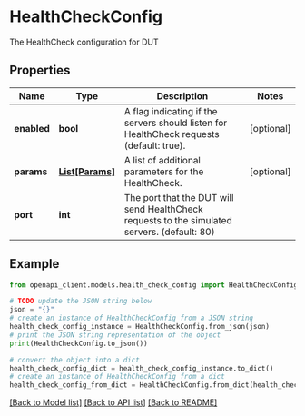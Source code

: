 # HealthCheckConfig

The HealthCheck configuration for DUT

## Properties

Name | Type | Description | Notes
------------ | ------------- | ------------- | -------------
**enabled** | **bool** | A flag indicating if the servers should listen for HealthCheck requests (default: true). | [optional] 
**params** | [**List[Params]**](Params.md) | A list of additional parameters for the HealthCheck. | [optional] 
**port** | **int** | The port that the DUT will send HealthCheck requests to the simulated servers. (default: 80) | 

## Example

```python
from openapi_client.models.health_check_config import HealthCheckConfig

# TODO update the JSON string below
json = "{}"
# create an instance of HealthCheckConfig from a JSON string
health_check_config_instance = HealthCheckConfig.from_json(json)
# print the JSON string representation of the object
print(HealthCheckConfig.to_json())

# convert the object into a dict
health_check_config_dict = health_check_config_instance.to_dict()
# create an instance of HealthCheckConfig from a dict
health_check_config_from_dict = HealthCheckConfig.from_dict(health_check_config_dict)
```
[[Back to Model list]](../README.md#documentation-for-models) [[Back to API list]](../README.md#documentation-for-api-endpoints) [[Back to README]](../README.md)


